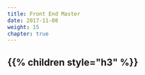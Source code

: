 ```yaml
---
title: Front End Master
date: 2017-11-08
weight: 15
chapter: true
---
```


{{% children style="h3" %}}
----
